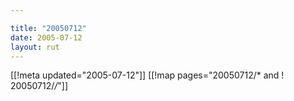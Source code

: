 ```yaml
---

title: "20050712"
date: 2005-07-12
layout: rut
---
```


[[!meta updated="2005-07-12"]]
[[!map pages="20050712/* and ! 20050712/*/*"]]
